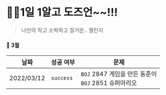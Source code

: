# 🙋‍♀️1일 1알고 도즈언~~!!!  

> 나만의 작고 소박하고 절거운.. 챌린지 

#### :calendar: 3월

| 날짜       | 성공 여부 | 문제                                                     |
| ---------- | --------- | -------------------------------------------------------- |
| 2022/03/12 | `success` | `BOJ` 2847 게임을 만든 동준이<br />`BOJ` 2851 슈퍼마리오 |